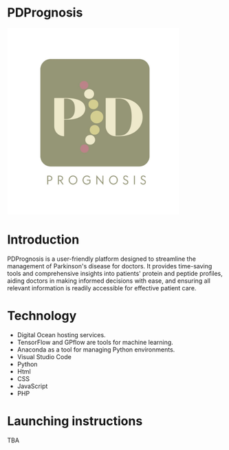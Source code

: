 # PDPrognosis
<img src="https://github.com/ReemB4/2024-GP-08/blob/7659941b239245bc1cf5a51e9463a40896c91eff/PDPrognosis.jpeg" width='400'>
<h1>Introduction</h1> 
<p>PDPrognosis is a user-friendly platform designed to streamline the management of Parkinson's disease for doctors. It provides time-saving tools and comprehensive insights into patients' protein and peptide profiles, aiding doctors in making informed decisions with ease, and ensuring all relevant information is readily accessible for effective patient care.</p>
<h1>Technology</h1> 
<ul>
<li>Digital Ocean hosting services.</li>
<li>TensorFlow and GPflow are tools for machine learning. </li>
<li>Anaconda as a tool for managing Python environments.</li>
<li>Visual Studio Code</li>
<li>Python</li>
<li>Html</li>
<li>CSS</li>
<li>JavaScript</li>
<li>PHP</li>
</ul>
<h1>Launching instructions</h1> 
<p>TBA</p>
